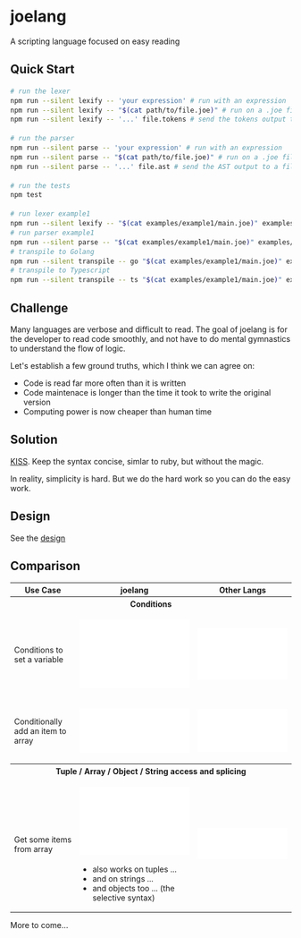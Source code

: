 # joelang
A scripting language focused on easy reading

## Quick Start

```bash
# run the lexer
npm run --silent lexify -- 'your expression' # run with an expression
npm run --silent lexify -- "$(cat path/to/file.joe)" # run on a .joe file
npm run --silent lexify -- '...' file.tokens # send the tokens output to a file

# run the parser
npm run --silent parse -- 'your expression' # run with an expression
npm run --silent parse -- "$(cat path/to/file.joe)" # run on a .joe file
npm run --silent parse -- '...' file.ast # send the AST output to a file

# run the tests
npm test

# run lexer example1
npm run --silent lexify -- "$(cat examples/example1/main.joe)" examples/example1/main.tokens
# run parser example1
npm run --silent parse -- "$(cat examples/example1/main.joe)" examples/example1/main.ast
# transpile to Golang
npm run --silent transpile -- go "$(cat examples/example1/main.joe)" examples/example1/main.go
# transpile to Typescript
npm run --silent transpile -- ts "$(cat examples/example1/main.joe)" examples/example1/main.ts
```

## Challenge
Many languages are verbose and difficult to read. The goal of joelang is for the developer to read code smoothly, and not have to do mental gymnastics to understand the flow of logic.

Let's establish a few ground truths, which I think we can agree on:
- Code is read far more often than it is written
- Code maintenace is longer than the time it took to write the original version
- Computing power is now cheaper than human time


## Solution
[KISS](https://en.wikipedia.org/wiki/KISS_principle). Keep the syntax concise, simlar to ruby, but without the magic.

In reality, simplicity is hard. But we do the hard work so you can do the easy work.

## Design

See the [design](DESIGN.md)

## Comparison

<table>
	<tr>
		<th>Use Case</th>
		<th>joelang</th>
		<th>Other Langs</th>
	</tr>
	<tr><th colspan="3">Conditions</th></tr>
	<tr>
		<td>Conditions to set a variable</td>
		<td>

![image](docs_assets/joelang-switch.svg)

</td>
<td>

![image](docs_assets/js-switch.svg)

</td>
</tr>

<tr>
	<td>Conditionally add an item to array</td>
	<td>

![image](docs_assets/joelang-conditional-arrays.svg)

</td>
<td>

![image](docs_assets/js-conditional-arrays.svg)

</td>
</tr>
<tr><th colspan="3">Tuple / Array / Object / String access and splicing</th></tr>
<tr><td>Get some items from array</td><td>

![image](docs_assets/joelang-access.svg)

- also works on tuples ...
- and on strings ...
- and objects too ... (the selective syntax)

</td>
<td>

![image](docs_assets/js-access.svg)

</td>
</tr>
</table>

More to come...
